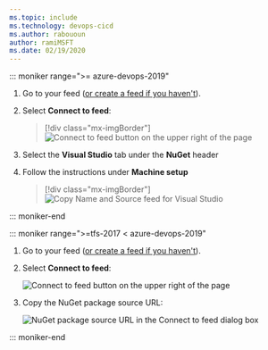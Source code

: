 ```yaml
---
ms.topic: include
ms.technology: devops-cicd
ms.author: rabououn
author: ramiMSFT
ms.date: 02/19/2020
---
```


::: moniker range=">= azure-devops-2019"

1.  Go to your feed ([or create a feed if you haven't](../../feeds/create-feed.md)).

2.  Select **Connect to feed**:

    > [!div class="mx-imgBorder"]
    > ![Connect to feed button on the upper right of the page](../../media/connect-to-feed-azure-devops-newnav.png)

3.  Select the **Visual Studio** tab under the **NuGet** header

4.  Follow the instructions under **Machine setup**

    > [!div class="mx-imgBorder"]
    > ![Copy Name and Source feed for Visual Studio](../../media/nuget-visual-studio-newnav.png)

::: moniker-end

::: moniker range=">=tfs-2017 < azure-devops-2019"

1.  Go to your feed ([or create a feed if you haven't](../../feeds/create-feed.md)).

2.  Select **Connect to feed**:

    ![Connect to feed button on the upper right of the page](../../media/connect-to-feed.png)

3.  Copy the NuGet package source URL:

    ![NuGet package source URL in the Connect to feed dialog box](../../media/nuget-consume-url.png)

::: moniker-end
